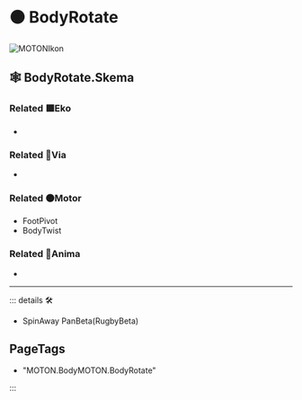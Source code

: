 # 🟠 <motor>BodyRotate</motor>

![MOTONIkon](/Ikon/Motor_Ikon.png)

## 🕸 BodyRotate.Skema

### Related 🟩<ekos>Eko</ekos>

-

### Related 🔻<via>Via</via>

-

### Related 🟠<motor>Motor</motor>

- FootPivot
- BodyTwist

### Related 💜<anima>Anima</anima>

-

---

<!-- =================================================== -->
<!-- =================================================== -->
<!-- =================================================== -->
<!-- =================================================== -->
<!-- =================================================== -->
::: details 🛠

- SpinAway PanBeta(RugbyBeta)

<h2>PageTags</h2>

- "MOTON.BodyMOTON.BodyRotate"

:::
